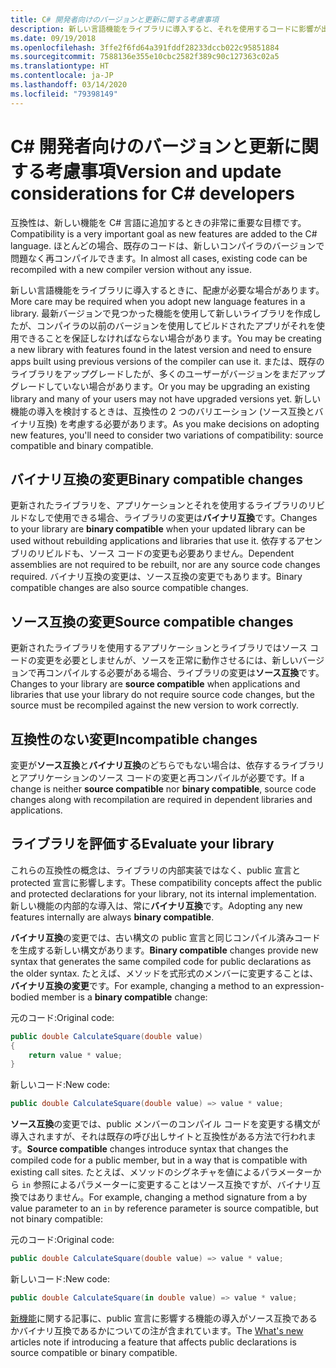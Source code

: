 ```yaml
---
title: C# 開発者向けのバージョンと更新に関する考慮事項
description: 新しい言語機能をライブラリに導入すると、それを使用するコードに影響が出る可能性があります。
ms.date: 09/19/2018
ms.openlocfilehash: 3ffe2f6fd64a391fddf28233dccb022c95851884
ms.sourcegitcommit: 7588136e355e10cbc2582f389c90c127363c02a5
ms.translationtype: HT
ms.contentlocale: ja-JP
ms.lasthandoff: 03/14/2020
ms.locfileid: "79398149"
---
```

# <a name="version-and-update-considerations-for-c-developers"></a><span data-ttu-id="567f7-103">C# 開発者向けのバージョンと更新に関する考慮事項</span><span class="sxs-lookup"><span data-stu-id="567f7-103">Version and update considerations for C# developers</span></span>

<span data-ttu-id="567f7-104">互換性は、新しい機能を C# 言語に追加するときの非常に重要な目標です。</span><span class="sxs-lookup"><span data-stu-id="567f7-104">Compatibility is a very important goal as new features are added to the C# language.</span></span> <span data-ttu-id="567f7-105">ほとんどの場合、既存のコードは、新しいコンパイラのバージョンで問題なく再コンパイルできます。</span><span class="sxs-lookup"><span data-stu-id="567f7-105">In almost all cases, existing code can be recompiled with a new compiler version without any issue.</span></span>

<span data-ttu-id="567f7-106">新しい言語機能をライブラリに導入するときに、配慮が必要な場合があります。</span><span class="sxs-lookup"><span data-stu-id="567f7-106">More care may be required when you adopt new language features in a library.</span></span> <span data-ttu-id="567f7-107">最新バージョンで見つかった機能を使用して新しいライブラリを作成したが、コンパイラの以前のバージョンを使用してビルドされたアプリがそれを使用できることを保証しなければならない場合があります。</span><span class="sxs-lookup"><span data-stu-id="567f7-107">You may be creating a new library with features found in the latest version and need to ensure apps built using previous versions of the compiler can use it.</span></span> <span data-ttu-id="567f7-108">または、既存のライブラリをアップグレードしたが、多くのユーザーがバージョンをまだアップグレードしていない場合があります。</span><span class="sxs-lookup"><span data-stu-id="567f7-108">Or you may be upgrading an existing library and many of your users may not have upgraded versions yet.</span></span> <span data-ttu-id="567f7-109">新しい機能の導入を検討するときは、互換性の 2 つのバリエーション (ソース互換とバイナリ互換) を考慮する必要があります。</span><span class="sxs-lookup"><span data-stu-id="567f7-109">As you make decisions on adopting new features, you'll need to consider two variations of compatibility: source compatible and binary compatible.</span></span>

## <a name="binary-compatible-changes"></a><span data-ttu-id="567f7-110">バイナリ互換の変更</span><span class="sxs-lookup"><span data-stu-id="567f7-110">Binary compatible changes</span></span>

<span data-ttu-id="567f7-111">更新されたライブラリを、アプリケーションとそれを使用するライブラリのリビルドなしで使用できる場合、ライブラリの変更は**バイナリ互換**です。</span><span class="sxs-lookup"><span data-stu-id="567f7-111">Changes to your library are **binary compatible** when your updated library can be used without rebuilding applications and libraries that use it.</span></span> <span data-ttu-id="567f7-112">依存するアセンブリのリビルドも、ソース コードの変更も必要ありません。</span><span class="sxs-lookup"><span data-stu-id="567f7-112">Dependent assemblies are not required to be rebuilt, nor are any source code changes required.</span></span> <span data-ttu-id="567f7-113">バイナリ互換の変更は、ソース互換の変更でもあります。</span><span class="sxs-lookup"><span data-stu-id="567f7-113">Binary compatible changes are also source compatible changes.</span></span>

## <a name="source-compatible-changes"></a><span data-ttu-id="567f7-114">ソース互換の変更</span><span class="sxs-lookup"><span data-stu-id="567f7-114">Source compatible changes</span></span>

<span data-ttu-id="567f7-115">更新されたライブラリを使用するアプリケーションとライブラリではソース コードの変更を必要としませんが、ソースを正常に動作させるには、新しいバージョンで再コンパイルする必要がある場合、ライブラリの変更は**ソース互換**です。</span><span class="sxs-lookup"><span data-stu-id="567f7-115">Changes to your library are **source compatible** when applications and libraries that use your library do not require source code changes, but the source must be recompiled against the new version to work correctly.</span></span>

## <a name="incompatible-changes"></a><span data-ttu-id="567f7-116">互換性のない変更</span><span class="sxs-lookup"><span data-stu-id="567f7-116">Incompatible changes</span></span>

<span data-ttu-id="567f7-117">変更が**ソース互換**と**バイナリ互換**のどちらでもない場合は、依存するライブラリとアプリケーションのソース コードの変更と再コンパイルが必要です。</span><span class="sxs-lookup"><span data-stu-id="567f7-117">If a change is neither **source compatible** nor **binary compatible**, source code changes along with recompilation are required in dependent libraries and applications.</span></span>

## <a name="evaluate-your-library"></a><span data-ttu-id="567f7-118">ライブラリを評価する</span><span class="sxs-lookup"><span data-stu-id="567f7-118">Evaluate your library</span></span>

<span data-ttu-id="567f7-119">これらの互換性の概念は、ライブラリの内部実装ではなく、public 宣言と protected 宣言に影響します。</span><span class="sxs-lookup"><span data-stu-id="567f7-119">These compatibility concepts affect the public and protected declarations for your library, not its internal implementation.</span></span> <span data-ttu-id="567f7-120">新しい機能の内部的な導入は、常に**バイナリ互換**です。</span><span class="sxs-lookup"><span data-stu-id="567f7-120">Adopting any new features internally are always **binary compatible**.</span></span>  

<span data-ttu-id="567f7-121">**バイナリ互換**の変更では、古い構文の public 宣言と同じコンパイル済みコードを生成する新しい構文があります。</span><span class="sxs-lookup"><span data-stu-id="567f7-121">**Binary compatible** changes provide new syntax that generates the same compiled code for public declarations as the older syntax.</span></span> <span data-ttu-id="567f7-122">たとえば、メソッドを式形式のメンバーに変更することは、**バイナリ互換の変更**です。</span><span class="sxs-lookup"><span data-stu-id="567f7-122">For example, changing a method to an expression-bodied member is a **binary compatible** change:</span></span>

<span data-ttu-id="567f7-123">元のコード:</span><span class="sxs-lookup"><span data-stu-id="567f7-123">Original code:</span></span>

```csharp
public double CalculateSquare(double value)
{
    return value * value;
}
```

<span data-ttu-id="567f7-124">新しいコード:</span><span class="sxs-lookup"><span data-stu-id="567f7-124">New code:</span></span>

```csharp
public double CalculateSquare(double value) => value * value;
```

<span data-ttu-id="567f7-125">**ソース互換**の変更では、public メンバーのコンパイル コードを変更する構文が導入されますが、それは既存の呼び出しサイトと互換性がある方法で行われます。</span><span class="sxs-lookup"><span data-stu-id="567f7-125">**Source compatible** changes introduce syntax that changes the compiled code for a public member, but in a way that is compatible with existing call sites.</span></span> <span data-ttu-id="567f7-126">たとえば、メソッドのシグネチャを値によるパラメーターから `in` 参照によるパラメーターに変更することはソース互換ですが、バイナリ互換ではありません。</span><span class="sxs-lookup"><span data-stu-id="567f7-126">For example, changing a method signature from a by value parameter to an `in` by reference parameter is source compatible, but not binary compatible:</span></span>

<span data-ttu-id="567f7-127">元のコード:</span><span class="sxs-lookup"><span data-stu-id="567f7-127">Original code:</span></span>

```csharp
public double CalculateSquare(double value) => value * value;
```

<span data-ttu-id="567f7-128">新しいコード:</span><span class="sxs-lookup"><span data-stu-id="567f7-128">New code:</span></span>

```csharp
public double CalculateSquare(in double value) => value * value;
```

<span data-ttu-id="567f7-129">[新機能](index.md)に関する記事に、public 宣言に影響する機能の導入がソース互換であるかバイナリ互換であるかについての注が含まれています。</span><span class="sxs-lookup"><span data-stu-id="567f7-129">The [What's new](index.md) articles note if introducing a feature that affects public declarations is source compatible or binary compatible.</span></span>
